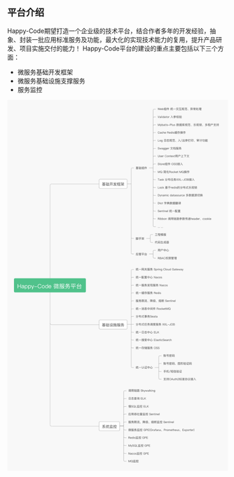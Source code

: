 ## 平台介绍
Happy-Code期望打造一个企业级的技术平台，结合作者多年的开发经验，抽象、封装一批应用标准服务及功能，最大化的实现技术能力的复用，提升产品研发、项目实施交付的能力！
Happy-Code平台的建设的重点主要包括以下三个方面：
- 微服务基础开发框架
- 微服务基础设施支撑服务
- 服务监控

![](../../_media/happycode-micro-art.jpg)
